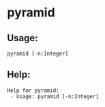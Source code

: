 pyramid
====================

Usage:
--------------------
```
pyramid [-n:Integer] 
```

Help:
--------------------
```
Help for pyramid:
 - Usage: pyramid [-n:Integer] 

```
